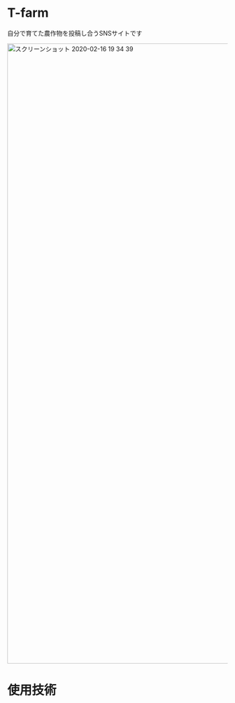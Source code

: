 # T-farm

自分で育てた農作物を投稿し合うSNSサイトです

<img width="1417" alt="スクリーンショット 2020-02-16 19 34 39" src="https://user-images.githubusercontent.com/48900966/74603763-43565980-50fa-11ea-81d8-e8970059cf71.png">


# 使用技術

